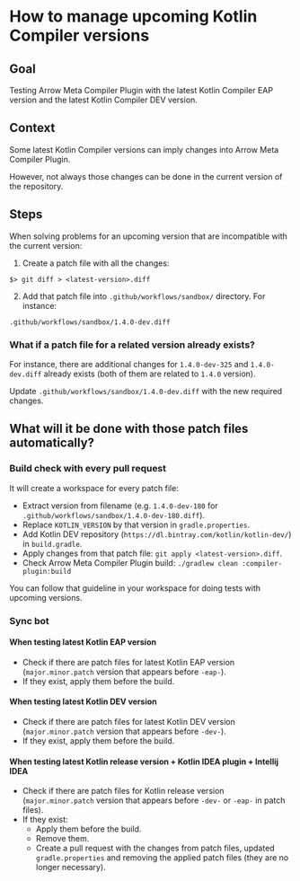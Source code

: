 # How to manage upcoming Kotlin Compiler versions

## Goal

Testing Arrow Meta Compiler Plugin with the latest Kotlin Compiler EAP version and the latest Kotlin Compiler DEV version.

## Context

Some latest Kotlin Compiler versions can imply changes into Arrow Meta Compiler Plugin.

However, not always those changes can be done in the current version of the repository.

## Steps

When solving problems for an upcoming version that are incompatible with the current version:

1. Create a patch file with all the changes:
```
$> git diff > <latest-version>.diff
```
2. Add that patch file into `.github/workflows/sandbox/` directory. For instance:
```
.github/workflows/sandbox/1.4.0-dev.diff
```

### What if a patch file for a related version already exists?

For instance, there are additional changes for `1.4.0-dev-325` and `1.4.0-dev.diff` already exists (both of them are related to `1.4.0` version).

Update `.github/workflows/sandbox/1.4.0-dev.diff` with the new required changes.

## What will it be done with those patch files automatically?

### Build check with every pull request

It will create a workspace for every patch file:

- Extract version from filename (e.g. `1.4.0-dev-180` for `.github/workflows/sandbox/1.4.0-dev-180.diff`).
- Replace `KOTLIN_VERSION` by that version in `gradle.properties`.
- Add Kotlin DEV repository (`https://dl.bintray.com/kotlin/kotlin-dev/`) in `build.gradle`.
- Apply changes from that patch file: `git apply <latest-version>.diff`.
- Check Arrow Meta Compiler Plugin build: `./gradlew clean :compiler-plugin:build`

You can follow that guideline in your workspace for doing tests with upcoming versions.

### Sync bot

#### When testing latest Kotlin EAP version

- Check if there are patch files for latest Kotlin EAP version (`major.minor.patch` version that appears before `-eap-`).
- If they exist, apply them before the build.

#### When testing latest Kotlin DEV version

- Check if there are patch files for latest Kotlin DEV version (`major.minor.patch` version that appears before `-dev-`).
- If they exist, apply them before the build.

#### When testing latest Kotlin release version + Kotlin IDEA plugin + Intellij IDEA

- Check if there are patch files for Kotlin release version (`major.minor.patch` version that appears before `-dev-` or `-eap-` in patch files).
- If they exist:
    - Apply them before the build.
    - Remove them.
    - Create a pull request with the changes from patch files, updated `gradle.properties` and removing the applied patch files (they are no longer necessary).
